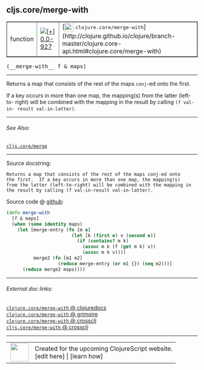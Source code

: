 ## cljs.core/merge-with



 <table border="1">
<tr>
<td>function</td>
<td><a href="https://github.com/cljsinfo/cljs-api-docs/tree/0.0-927"><img valign="middle" alt="[+] 0.0-927" title="Added in 0.0-927" src="https://img.shields.io/badge/+-0.0--927-lightgrey.svg"></a> </td>
<td>
[<img height="24px" valign="middle" src="http://i.imgur.com/1GjPKvB.png"> <samp>clojure.core/merge-with</samp>](http://clojure.github.io/clojure/branch-master/clojure.core-api.html#clojure.core/merge-with)
</td>
</tr>
</table>


 <samp>
(__merge-with__ f & maps)<br>
</samp>

---

Returns a map that consists of the rest of the maps `conj`-ed onto the first.

If a key occurs in more than one map, the mapping(s) from the latter (left-to-
right) will be combined with the mapping in the result by calling `(f val-in-
result val-in-latter)`.



---


###### See Also:

[`cljs.core/merge`](../cljs.core/merge.md)<br>

---


Source docstring:

```
Returns a map that consists of the rest of the maps conj-ed onto
the first.  If a key occurs in more than one map, the mapping(s)
from the latter (left-to-right) will be combined with the mapping in
the result by calling (f val-in-result val-in-latter).
```


Source code @ [github](https://github.com/clojure/clojurescript/blob/r2197/src/cljs/cljs/core.cljs#L6152-L6166):

```clj
(defn merge-with
  [f & maps]
  (when (some identity maps)
    (let [merge-entry (fn [m e]
                        (let [k (first e) v (second e)]
                          (if (contains? m k)
                            (assoc m k (f (get m k) v))
                            (assoc m k v))))
          merge2 (fn [m1 m2]
                   (reduce merge-entry (or m1 {}) (seq m2)))]
      (reduce merge2 maps))))
```

<!--
Repo - tag - source tree - lines:

 <pre>
clojurescript @ r2197
└── src
    └── cljs
        └── cljs
            └── <ins>[core.cljs:6152-6166](https://github.com/clojure/clojurescript/blob/r2197/src/cljs/cljs/core.cljs#L6152-L6166)</ins>
</pre>

-->

---



###### External doc links:

[`clojure.core/merge-with` @ clojuredocs](http://clojuredocs.org/clojure.core/merge-with)<br>
[`clojure.core/merge-with` @ grimoire](http://conj.io/store/v1/org.clojure/clojure/1.7.0-beta3/clj/clojure.core/merge-with/)<br>
[`clojure.core/merge-with` @ crossclj](http://crossclj.info/fun/clojure.core/merge-with.html)<br>
[`cljs.core/merge-with` @ crossclj](http://crossclj.info/fun/cljs.core.cljs/merge-with.html)<br>

---

 <table>
<tr><td>
<img valign="middle" align="right" width="48px" src="http://i.imgur.com/Hi20huC.png">
</td><td>
Created for the upcoming ClojureScript website.<br>
[edit here] | [learn how]
</td></tr></table>

[edit here]:https://github.com/cljsinfo/cljs-api-docs/blob/master/cljsdoc/cljs.core/merge-with.cljsdoc
[learn how]:https://github.com/cljsinfo/cljs-api-docs/wiki/cljsdoc-files

<!--

This information was too distracting to show to readers, but I'll leave it
commented here since it is helpful to:

- pretty-print the data used to generate this document
- and show how to retrieve that data



The API data for this symbol:

```clj
{:description "Returns a map that consists of the rest of the maps `conj`-ed onto the first.\n\nIf a key occurs in more than one map, the mapping(s) from the latter (left-to-\nright) will be combined with the mapping in the result by calling `(f val-in-\nresult val-in-latter)`.",
 :ns "cljs.core",
 :name "merge-with",
 :signature ["[f & maps]"],
 :history [["+" "0.0-927"]],
 :type "function",
 :related ["cljs.core/merge"],
 :full-name-encode "cljs.core/merge-with",
 :source {:code "(defn merge-with\n  [f & maps]\n  (when (some identity maps)\n    (let [merge-entry (fn [m e]\n                        (let [k (first e) v (second e)]\n                          (if (contains? m k)\n                            (assoc m k (f (get m k) v))\n                            (assoc m k v))))\n          merge2 (fn [m1 m2]\n                   (reduce merge-entry (or m1 {}) (seq m2)))]\n      (reduce merge2 maps))))",
          :title "Source code",
          :repo "clojurescript",
          :tag "r2197",
          :filename "src/cljs/cljs/core.cljs",
          :lines [6152 6166]},
 :full-name "cljs.core/merge-with",
 :clj-symbol "clojure.core/merge-with",
 :docstring "Returns a map that consists of the rest of the maps conj-ed onto\nthe first.  If a key occurs in more than one map, the mapping(s)\nfrom the latter (left-to-right) will be combined with the mapping in\nthe result by calling (f val-in-result val-in-latter)."}

```

Retrieve the API data for this symbol:

```clj
;; from Clojure REPL
(require '[clojure.edn :as edn])
(-> (slurp "https://raw.githubusercontent.com/cljsinfo/cljs-api-docs/catalog/cljs-api.edn")
    (edn/read-string)
    (get-in [:symbols "cljs.core/merge-with"]))
```

-->
